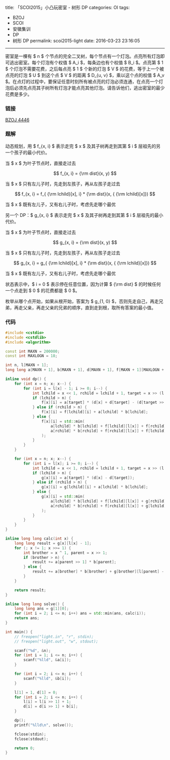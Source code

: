 title: 「SCOI2015」小凸玩密室 - 树形 DP
categories: OI
tags: 
  - BZOJ
  - SCOI
  - 安徽集训
  - DP
  - 树形 DP
permalink: scoi2015-light
date: 2016-03-23 23:16:05
---

密室是一棵有 $ n $ 个节点的完全二叉树，每个节点有一个灯泡。点亮所有灯泡即可逃出密室。每个灯泡有个权值 $ A_i $，每条边也有个权值 $ B_i $。点亮第 $ 1 $ 个灯泡不需要花费，之后每点亮 $ 1 $ 个新的灯泡 $ V $ 的花费，等于上一个被点亮的灯泡 $ U $ 到这个点 $ V $ 的距离 $ D_{u, v} $，乘以这个点的权值 $ A_v $。在点灯的过程中，要保证任意时刻所有被点亮的灯泡必须连通，在点亮一个灯泡后必须先点亮其子树所有灯泡才能点亮其他灯泡。请告诉他们，逃出密室的最少花费是多少。

<!-- more -->

### 链接
[BZOJ 4446](http://www.lydsy.com/JudgeOnline/problem.php?id=4446)

### 题解
动态规划，用 $ f_{x, i} $ 表示走完 $ x $ 及其子树再走到其第 $ i $ 层祖先的另一个孩子的最小代价。


当 $ x $ 为叶子节点时，直接走过去

$$ f_{x, i} = {\rm dist}(x, y) $$

当 $ x $ 只有左儿子时，先走到左孩子，再从左孩子走过去

$$ f_{x, i} = f_{ {\rm lchild}[x], i} * {\rm dist}(x, { {\rm lchild}[x]}) $$

当 $ x $ 既有左儿子，又有右儿子时，考虑先走哪个最优

另一个 DP：$ g_{x, i} $ 表示走完 $ x $ 及其子树再走到其第 $ i $ 层祖先的最小代价。

当 $ x $ 为叶子节点时，直接走过去

$$ g_{x, i} = {\rm dist}(x, y) $$

当 $ x $ 只有左儿子时，先走到左孩子，再从左孩子走过去

$$ g_{x, i} = g_{ {\rm lchild}[x], i} * {\rm dist}(x, { {\rm lchild}[x]}) $$

当 $ x $ 既有左儿子，又有右儿子时，考虑先走哪个最优


状态表示中，$ i = 0 $ 表示停在任意位置，因为计算 $ {\rm dist} $ 的时候任何一个点走到 $ 0 $ 的花费都是 $ 0 $。

枚举从哪个点开始，如果从根开始，答案为 $ g_{1, 0} $，否则先走自己，再走兄弟，再走父亲，再走父亲的兄弟的顺序，直到走到根，取所有答案的最小值。

### 代码
```c++
#include <cstdio>
#include <cstdlib>
#include <algorithm>

const int MAXN = 200000;
const int MAXLOGN = 18;

int n, l[MAXN + 1];
long long a[MAXN + 1], b[MAXN + 1], d[MAXN + 1], f[MAXN + 1][MAXLOGN + 1], g[MAXN + 1][MAXLOGN + 1];

inline void dp() {
	for (int x = n; x; x--) {
		for (int i = l[x] - 1; i >= 0; i--) {
			int lchild = x << 1, rchild = lchild + 1, target = x >> (l[x] - i - 1) ^ 1;
			if (lchild > n) {
				f[x][i] = a[target] * (d[x] + d[target] - (d[target >> 1] << 1));
			} else if (rchild > n) {
				f[x][i] = f[lchild][i] + a[lchild] * b[lchild];
			} else {
				f[x][i] = std::min(
					a[lchild] * b[lchild] + f[lchild][l[x]] + f[rchild][i],
					a[rchild] * b[rchild] + f[rchild][l[x]] + f[lchild][i]
				);
			}
		}
	}

	for (int x = n; x; x--) {
		for (int i = l[x]; i >= 0; i--) {
			int lchild = x << 1, rchild = lchild + 1, target = x >> (l[x] - i);
			if (lchild > n) {
				g[x][i] = a[target] * (d[x] - d[target]);
			} else if (rchild > n) {
				g[x][i] = g[lchild][i] + a[lchild] * b[lchild];
			} else {
				g[x][i] = std::min(
					a[lchild] * b[lchild] + f[lchild][l[x]] + g[rchild][i],
					a[rchild] * b[rchild] + f[rchild][l[x]] + g[lchild][i]
				);
			}
		}
	}
}

inline long long calc(int x) {
	long long result = g[x][l[x] - 1];
	for (; x != 1; x >>= 1) {
		int brother = x ^ 1, parent = x >> 1;
		if (brother > n) {
			result += a[parent >> 1] * b[parent];
		} else {
			result += a[brother] * b[brother] + g[brother][l[parent] - 1];
		}
	}

	return result;
}

inline long long solve() {
	long long ans = g[1][0];
	for (int i = 2; i <= n; i++) ans = std::min(ans, calc(i));
	return ans;
}

int main() {
	// freopen("light.in", "r", stdin);
	// freopen("light.out", "w", stdout);

	scanf("%d", &n);
	for (int i = 1; i <= n; i++) {
		scanf("%lld", &a[i]);
	}

	for (int i = 2; i <= n; i++) {
		scanf("%lld", &b[i]);
	}

	l[1] = 1, d[1] = 0;
	for (int i = 2; i <= n; i++) {
		l[i] = l[i >> 1] + 1;
		d[i] = d[i >> 1] + b[i];
	}

	dp();
	printf("%lld\n", solve());

	fclose(stdin);
	fclose(stdout);

	return 0;
}
```
